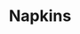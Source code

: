---
inv_num: 2013-179
add_credit:
url: 2013-179-napkins
title: Napkins
year: '2013'
display_year: '2013'
medium: Inkjet on canvas
dims: 55in x 55in
pitch:
ps:
live_url:
youtube:
related_code:
subheading:
download:
commission:
related: "[4115] [2013-169-freshbuzz] 2013-169 Freshbuzz"
layout: things-i-made
---